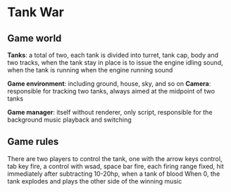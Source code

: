 # Tank War

## Game world
**Tanks**: a total of two, each tank is divided into turret, tank cap, body and two tracks, when the tank stay in place is to issue the engine idling sound, when the tank is running when the engine running sound

**Game environment**: including ground, house, sky, and so on
**Camera**: responsible for tracking two tanks, always aimed at the midpoint of two tanks

**Game manager**: itself without renderer, only script, responsible for the background music playback and switching

## Game rules
There are two players to control the tank, one with the arrow keys control, tab key fire, a control with wsad, space bar fire, each firing range fixed, hit immediately after subtracting 10-20hp, when a tank of blood When 0, the tank explodes and plays the other side of the winning music